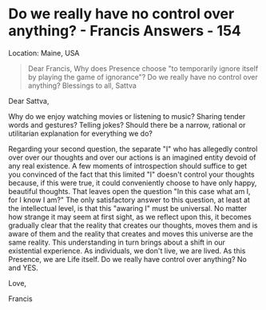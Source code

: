 # Do we really have no control over anything? - Francis Answers - 154

Location: Maine, USA

>Dear Francis, Why does Presence choose "to temporarily ignore itself by playing the game of ignorance"? Do we really have no control over anything? Blessings to all, Sattva

Dear Sattva,

Why do we enjoy watching movies or listening to music? Sharing tender words and gestures? Telling jokes? Should there be a narrow, rational or utilitarian explanation for everything we do?

Regarding your second question, the separate "I" who has allegedly control over over our thoughts and over our actions is an imagined entity devoid of any real existence. A few moments of introspection should suffice to get you convinced of the fact that this limited "I" doesn't control your thoughts because, if this were true, it could conveniently choose to have only happy, beautiful thoughts. That leaves open the question "In this case what am I, for I know I am?" The only satisfactory answer to this question, at least at the intellectual level, is that this "awaring I" must be universal. No matter how strange it may seem at first sight, as we reflect upon this, it becomes gradually clear that the reality that creates our thoughts, moves them and is aware of them and the reality that creates and moves this universe are the same reality. This understanding in turn brings about a shift in our existential experience. As individuals, we don't live, we are lived. As this Presence, we are Life itself. Do we really have control over anything? No and YES.

Love,

Francis

